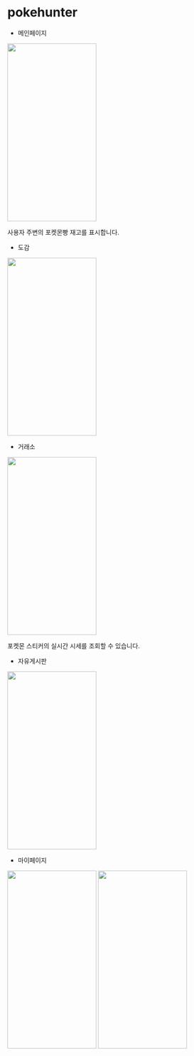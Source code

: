 # pokehunter

* 메인페이지

<img src = "https://user-images.githubusercontent.com/84447486/177532561-8a6ff637-e2b6-4687-a582-253ad21fc6cf.jpg" width="200" height="400"/>

사용자 주변의 포켓몬빵 재고를 표시합니다.

* 도감

<img src = "https://user-images.githubusercontent.com/84447486/177533110-86561e71-ff08-4489-a68c-604aa332f575.jpg" width="200" height="400"/>

* 거래소

<img src = "https://user-images.githubusercontent.com/84447486/177533311-47b85b30-a691-4721-8a75-32f65a80e0c1.jpg" width="200" height="400"/>

포켓몬 스티커의 실시간 시세를 조회할 수 있습니다.

* 자유게시판

<img src = "https://user-images.githubusercontent.com/84447486/177533409-2e18c8f1-f067-438b-ba3b-543d6677eaee.jpg" width="200" height="400"/>

* 마이페이지

<img src = "https://user-images.githubusercontent.com/84447486/177533529-e42b5652-ff68-4e9f-b0ce-01a26aeb63b2.jpg" width="200" height="400"/>
<img src = "https://user-images.githubusercontent.com/84447486/177533573-61f42dcc-5a42-46fb-bd22-aff7fdbb0d03.jpg" width="200" height="400"/>
